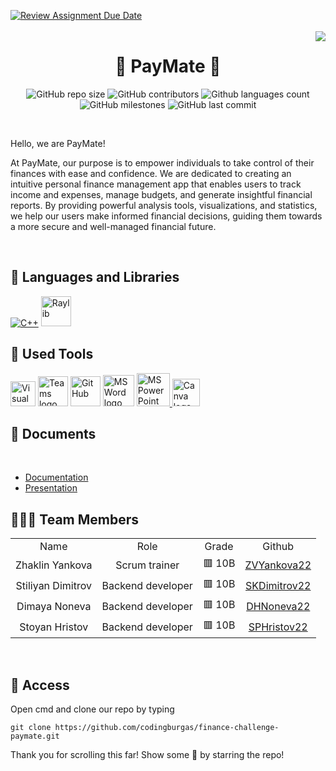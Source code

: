 [![Review Assignment Due Date](https://classroom.github.com/assets/deadline-readme-button-22041afd0340ce965d47ae6ef1cefeee28c7c493a6346c4f15d667ab976d596c.svg)](https://classroom.github.com/a/u5k3noT3)
<br>
<br>
<img align="right" src="./assets/logo/logoTransparent.png">
<h1 align="center">🤑 PayMate 🤑</h1>
 
<p align = "center">
<img alt="GitHub repo size" src="https://img.shields.io/github/repo-size/codingburgas/finance-challenge-paymate?style=for-the-badge">
<img alt="GitHub contributors" src="https://img.shields.io/github/contributors/codingburgas/finance-challenge-paymate?style=for-the-badge">
<img alt="Github languages count" src="https://img.shields.io/github/languages/count/codingburgas/finance-challenge-paymate?style=for-the-badge">
<img alt="GitHub milestones" src="https://img.shields.io/github/milestones/all/codingburgas/finance-challenge-paymate?style=for-the-badge">
<img alt="GitHub last commit" src="https://img.shields.io/github/last-commit/codingburgas/finance-challenge-paymate?style=for-the-badge">
</p>
<br>
<p>Hello, we are PayMate!</p>
<p>At PayMate, our purpose is to empower individuals to take control of their finances with ease and confidence. We are dedicated to creating an intuitive personal finance management app that enables users to track income and expenses, manage budgets, and generate insightful financial reports. By providing powerful analysis tools, visualizations, and statistics, we help our users make informed financial decisions, guiding them towards a more secure and well-managed financial future.</p>
<br>

<h2 align="left">🚀 Languages and Libraries </h2>
<p align="left">
<a href="https://www.cplusplus.com/"><img src="https://img.icons8.com/color/48/000000/c-plus-plus-logo.png" alt="C++"></a>
<a href="https://www.raylib.com/"><img src ="https://upload.wikimedia.org/wikipedia/commons/f/f4/Raylib_logo.png" alt="Raylib" heigh=48px width=48px></a>
</p>

<h2 align="left">🔧 Used Tools </h2>
<p align="left">
 <a href="https://visualstudio.microsoft.com/vs/"><img src="https://upload.wikimedia.org/wikipedia/commons/thumb/5/59/Visual_Studio_Icon_2019.svg/2060px-Visual_Studio_Icon_2019.svg.png" alt="Visual Studio logo" width=40px/></a>
 <a href="https://teams.microsoft.com/_?culture=en-us&country=us#/conversations/19:b01cf915e57b430ea93ab780c4f6b6dc@thread.v2?ctx=chat"><img src="https://upload.wikimedia.org/wikipedia/commons/thumb/c/c9/Microsoft_Office_Teams_%282018%E2%80%93present%29.svg/2203px-Microsoft_Office_Teams_%282018%E2%80%93present%29.svg.png" alt="Teams logo" width=48px></a>
    <a href="https://git-scm.com/"><img src="https://cdn-icons-png.flaticon.com/512/25/25231.png" alt="GitHub" heigh=48px width=48px></a>
   <a href="https://www.microsoft.com/en-ww/microsoft-365/word"><img src="https://img.icons8.com/fluency/48/000000/microsoft-word-2019.png" alt="MS Word logo" width=50px></a>
   <a href="https://www.microsoft.com/en-us/microsoft-365/powerpoint"><img src="https://img.icons8.com/fluency/48/000000/microsoft-powerpoint-2019.png" alt="MS PowerPoint logo" width=53px>
   <a href="https://freelogopng.com/image/607"><img src="https://freelogopng.com/images/all_img/1656733637logo-canva-png.png" alt="Canva logo"  width=44px></a>
 <br>

<h2 align="left">📄 Documents</h2><br>
  <ul>
    <li><a href="https://codingburgas-my.sharepoint.com/:w:/g/personal/zvyankova22_codingburgas_bg/Efguey7Npd1JtyzzqVVvLT4BrcXyGZ-pBnoel-DFtmSApw?e=HDDaQZ">Documentation</a></li>
    <li><a href="https://codingburgas-my.sharepoint.com/:p:/g/personal/zvyankova22_codingburgas_bg/EeGbc7avLK1OhFY26Nex_WsB4-1PUYB5qqQYZLCzXcMwlg?e=duptgx">Presentation</a></li>
  </ul>  

<h2 align="left">👨🏻‍💻 Team Members </h2>
<table >
  <tr>
    <td align="center">Name</td>
    <td align="center">Role</td>
    <td align="center">Grade</td>
    <td align="center">Github</td>
  </tr>
  <tr>
    <td align="center"> Zhaklin Yankova</td>
    <td align="center">Scrum trainer</td>
    <td align="center">🟥 10B</td>
    <td align="center"> <a href="https://github.com/ZVYankova22">ZVYankova22 </a></td>
  </tr>
  <tr>
    <td align="center">Stiliyan Dimitrov</td>
    <td align="center">Backend developer</td>
    <td align="center">🟥 10B</td>
    <td align="center"> <a href="https://github.com/SKDimitrov22">SKDimitrov22 </a></td>
  </tr>
  <tr>
    <td align="center">Dimaya Noneva</td>
    <td align="center">Backend developer</td>
    <td align="center">🟥 10B</td>
    <td align="center"> <a href="https://github.com/DHNoneva22">DHNoneva22 </a></td>
  </tr>
    <tr>
    <td align="center">Stoyan Hristov</td>
    <td align="center">Backend developer</td>
    <td align="center">🟥 10B</td>
    <td align="center"> <a href="https://github.com/SPHristov22">SPHristov22 </a></td>
  </tr>
</table>
<br>

 <h2 align="left">🔑 Access</h2>

 <p> Open cmd and clone our repo by typing</p>

```
git clone https://github.com/codingburgas/finance-challenge-paymate.git
```
<p>Thank you for scrolling this far! Show some 🤍 by starring the repo!</p>

